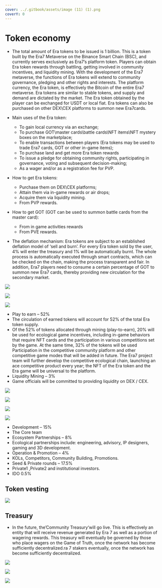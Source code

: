 ```yaml
---
cover: ../.gitbook/assets/image (11) (1).png
coverY: 0
---
```


# Token economy

* The total amount of Era tokens to be issued is 1 billion. This is a token built by the Era7 Metaverse on the Binance Smart Chain (BSC), and currently serves exclusively as Era7’s platform token. Players can obtain Era token rewards through battling, getting involved in community incentives, and liquidity mining. With the development of the Era7 metaverse, the functions of Era tokens will extend to community governance, pledging and other rights and interests. The platform currency, the Era token, is effectively the Bitcoin of the entire Era7 metaverse. Era tokens are similar to stable tokens, and supply and demand are dictated by the market. The Era token obtained by the player can be exchanged for USDT or local fiat. Era tokens can also be purchased on other DEX\CEX platforms to summon new Era7cards.
* Main uses of the Era token:
  * To gain local currency via an exchange;&#x20;
  * To purchase GOT\master cards\battle cards\NFT items\NFT mystery boxes on the marketplace;
  * &#x20;To enable transactions between players (Era tokens may be used to trade Era7 cards, GOT or other in-game items);&#x20;
  * To purchase land and get more Era token rewards&#x20;
  * To issue a pledge for obtaining community rights, participating in governance, voting and subsequent decision-making;&#x20;
  * As a wager and/or as a registration fee for PVP.
*   How to get Era tokens:&#x20;

    * Purchase them on DEX\CEX platforms;
    * Attain them via in-game rewards or air drops;&#x20;
    * Acquire them via liquidity mining.&#x20;
    * From PVP rewards.


* How to get GOT (GOT can be used to summon battle cards from the master card):&#x20;
  * From in game activities rewards&#x20;
  * From PVE rewards.
* The deflation mechanism: Era tokens are subject to an established deflation model of ‘sell and burn’. For every Era token sold by the user, 4% will enter the treasury and 1% will be automatically burnt. The whole process is automatically executed through smart contracts, which can be checked on the chain, making the process transparent and fair. In addition, Era7 players need to consume a certain percentage of GOT to summon new Era7 cards, thereby providing new circulation for the secondary market.

![](<../.gitbook/assets/image (8).png>)

![](<../.gitbook/assets/image (4).png>)

![](<../.gitbook/assets/image (18).png>)

* Play to earn – 52%
* The circulation of earned tokens will account for 52% of the total Era token supply.
* Of the 52% of tokens allocated through mining (play-to-earn), 20% will be used for ecological game incentives, including in-game behaviors that require NFT cards and the participation in various competitions set by the game. At the same time, 32% of the tokens will be used Participation in the competitive community platform and other competitive game modes that will be added in future. The Era7 project team will further develop the competitive ecological chain, launching an ace competitive product every year; the NFT of the Era token and the Era game will be universal to the platform.&#x20;
* Liquidity Mining – 3%&#x20;
* Game officials will be committed to providing liquidity on DEX / CEX.

![](<../.gitbook/assets/image (19).png>)

![](<../.gitbook/assets/image (3).png>)

![](<../.gitbook/assets/image (10).png>)

![](<../.gitbook/assets/image (26).png>)

* Development –  15%&#x20;
* The Core team
* Ecosystem Partnerships – 8%&#x20;
* Ecological partnerships include: engineering, advisory, IP designers, gaming and 3D development.
* Operation & Promotion – 4%&#x20;
* KOLs, Competitors, Community Building, Promotions.
* Seed & Private rounds – 17.5%&#x20;
* Private1 ,Private2 and institutional investors.
* IDO 0.5%

## Token vesting

![](<../.gitbook/assets/image (11).png>)

## Treasury

* In the future, the’Community Treasury‘will go live. This is effectively an entity that will receive revenue generated by Era 7 as well as a portion of wagering rewards. This treasury will eventually be governed by those who place wagers on the Game of Truth, once the network has become sufficiently decentralized.ra 7 stakers eventually, once the network has become sufficiently decentralized.&#x20;

![](<../.gitbook/assets/image (4) (1).png>)

![](<../.gitbook/assets/image (9).png>)

![](<../.gitbook/assets/image (20).png>)
